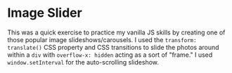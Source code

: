 # Image Slider

This was a quick exercise to practice my vanilla JS skills by creating one of those popular image slideshows/carousels. I used the `transform: translate()` CSS property and CSS transitions to slide the photos around within a `div` with `overflow-x: hidden` acting as a sort of "frame." I used `window.setInterval` for the auto-scrolling slideshow.
